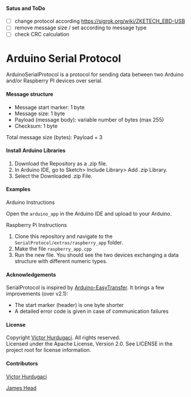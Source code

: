 #### Satus and ToDo

- [ ] change protocol according https://sigrok.org/wiki/ZKETECH_EBD-USB
- [ ] remove message size / set according to message type
- [ ] check CRC calculation

Arduino Serial Protocol
======

ArduinoSerialProtocol is a protocol for sending data between two Arduino and/or Raspberry PI devices over serial.

#### Message structure

- Message start marker: 1 byte
- Message size: 1 byte
- Payload (message body): variable number of bytes (max 255)
- Checksum: 1 byte

Total message size (bytes): Payload + 3

#### Install Arduino Libraries

1. Download the Repository as a .zip file. 
2. In Arduino IDE, go to Sketch> Include Library> Add .zip Library.
3. Select the Downloaded .zip File.

#### Examples

Arduino Instructions

Open the `arduino_app` in the Arduino IDE and upload to your Arduino.  

Raspberry Pi Instructions

1. Clone this repository and navigate to the `SerialProtocol/extras/raspberry_app` folder. 
2. Make the file `raspberry_app.cpp`
3. Run the new file.  You should see the two devices exchanging a data structure with different numeric types.

#### Acknowledgements

SerialProtocol is inspired by [Arduino-EasyTransfer](https://github.com/madsci1016/Arduino-EasyTransfer). It brings a few improvements (over v2.1):

- The start marker (header) is one byte shorter
- A detailed error code is given in case of communication failures

#### License

Copyright [Victor Hurdugaci](http://victorhurdugaci.com). All rights reserved.  
Licensed under the Apache License, Version 2.0. See LICENSE in the project root for license information.

#### Contributors
[Victor Hurdugaci](http://victorhurdugaci.com)

[James Head](https://github.com/headHUB)
